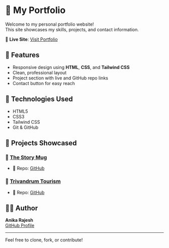 # 💼 My Portfolio

Welcome to my personal portfolio website!  
This site showcases my skills, projects, and contact information.

🔗 **Live Site**: [Visit Portfolio](https://anikarajesh05.github.io/My-portfolio/)

## 🚀 Features

- Responsive design using **HTML**, **CSS**, and **Tailwind CSS**
- Clean, professional layout
- Project section with live and GitHub repo links
- Contact button for easy reach

## 🧰 Technologies Used

- HTML5
- CSS3
- Tailwind CSS
- Git & GitHub

## 📂 Projects Showcased

### 🔹 [The Story Mug](https://anikarajesh05.github.io/the-story-mug/)
- 📁 Repo: [GitHub](https://github.com/Anikarajesh05/the-story-mug)

### 🔹 [Trivandrum Tourism](https://anikarajesh05.github.io/trivandrum-tourism/)
- 📁 Repo: [GitHub](https://github.com/Anikarajesh05/trivandrum-tourism)

## 🧑‍💻 Author

**Anika Rajesh**  
[GitHub Profile](https://github.com/Anikarajesh05)

---

Feel free to clone, fork, or contribute!